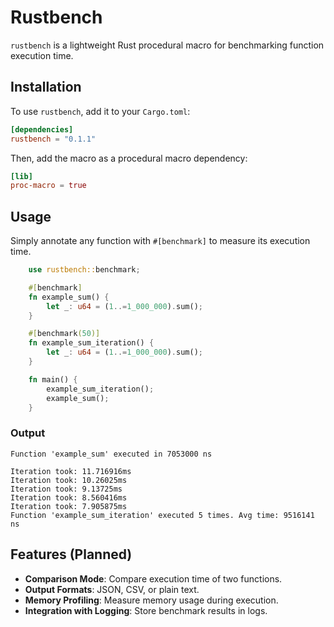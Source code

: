 # Rustbench

`rustbench` is a lightweight Rust procedural macro for benchmarking function execution time.

## Installation

To use `rustbench`, add it to your `Cargo.toml`:

```toml
[dependencies]
rustbench = "0.1.1"
```

Then, add the macro as a procedural macro dependency:

```toml
[lib]
proc-macro = true
```

## Usage

Simply annotate any function with `#[benchmark]` to measure its execution time.

```rust
    use rustbench::benchmark;

    #[benchmark]
    fn example_sum() {
        let _: u64 = (1..=1_000_000).sum();
    }

    #[benchmark(50)]
    fn example_sum_iteration() {
        let _: u64 = (1..=1_000_000).sum();
    }

    fn main() {
        example_sum_iteration();
        example_sum();
    }
```

### Output
```
Function 'example_sum' executed in 7053000 ns

Iteration took: 11.716916ms
Iteration took: 10.26025ms
Iteration took: 9.13725ms
Iteration took: 8.560416ms
Iteration took: 7.905875ms
Function 'example_sum_iteration' executed 5 times. Avg time: 9516141 ns

```

## Features (Planned)
- **Comparison Mode**: Compare execution time of two functions.
- **Output Formats**: JSON, CSV, or plain text.
- **Memory Profiling**: Measure memory usage during execution.
- **Integration with Logging**: Store benchmark results in logs.
